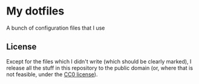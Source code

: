 # My dotfiles

A bunch of configuration files that I use

## License

Except for the files which I didn't write (which should be clearly marked), I
release all the stuff in this repository to the public domain (or, where that
is not feasible, under the [CC0 license](https://creativecommons.org/publicdomain/zero/1.0/)).
